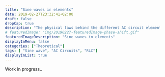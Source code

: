 ```yaml
---
title: "Sine waves in elements"
date: 2019-02-27T23:32:41+02:00
draft: false
dropCap: true
description: "The physical laws behind the different AC circuit elements"
# featuredImage: "img/20190227-featuredImage-phase-shift.gif"
featuredImageDescription: "Sine waves in elements"
displayInMenu: false
categories: ["Theoretical"]
tags: [ "Sine wave", "AC Circuits", "RLC"]
displayInList: true
---
```



Work in progress..